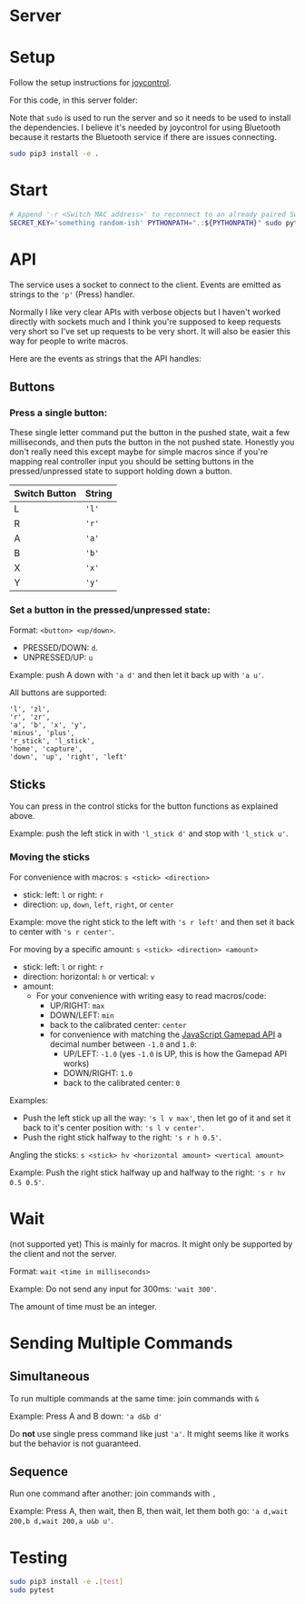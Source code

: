 # Server

# Setup
Follow the setup instructions for [joycontrol][joycontrol].

For this code, in this server folder:

Note that `sudo` is used to run the server and so it needs to be used to install the dependencies.
I believe it's needed by joycontrol for using Bluetooth because it restarts the Bluetooth service if there are issues connecting.
```bash
sudo pip3 install -e .
```

# Start
```bash
# Append '-r <Switch MAC address>' to reconnect to an already paired Switch.
SECRET_KEY='something random-ish' PYTHONPATH=".:${PYTHONPATH}" sudo python3 switchremoteplay/server.py
```

# API
The service uses a socket to connect to the client.
Events are emitted as strings to the `'p'` (Press) handler.

Normally I like very clear APIs with verbose objects but I haven't worked directly with sockets much and I think you're supposed to keep requests very short so I've set up requests to be very short.
It will also be easier this way for people to write macros.

Here are the events as strings that the API handles: 
## Buttons
### Press a single button:
These single letter command put the button in the pushed state, wait a few milliseconds, and then puts the button in the not pushed state.
Honestly you don't really need this except maybe for simple macros since if you're mapping real controller input you should be setting buttons in the pressed/unpressed state to support holding down a button.

| Switch Button | String |
|---------------|--------|
| L             | `'l'` |
| R             | `'r'` |
| A             | `'a'` |
| B             | `'b'` |
| X             | `'x'` |
| Y             | `'y'` |

### Set a button in the pressed/unpressed state:
Format: `<button> <up/down>`.
* PRESSED/DOWN: `d`.
* UNPRESSED/UP: `u`

Example: push A down with `'a d'` and then let it back up with `'a u'`.

All buttons are supported:
```
'l', 'zl',
'r', 'zr',
'a', 'b', 'x', 'y',
'minus', 'plus',
'r_stick', 'l_stick',
'home', 'capture',
'down', 'up', 'right', 'left'
```

## Sticks
You can press in the control sticks for the button functions as explained above.

Example: push the left stick in with `'l_stick d'` and stop with `'l_stick u'`.

### Moving the sticks
For convenience with macros: `s <stick> <direction>`
* stick: left: `l` or right: `r`
* direction: `up`, `down`, `left`, `right`, or `center`

Example: move the right stick to the left with `'s r left'` and then set it back to center with `'s r center'`. 

For moving by a specific amount: `s <stick> <direction> <amount>`
* stick: left: `l` or right: `r`
* direction: horizontal: `h` or vertical: `v`
* amount:
  * For your convenience with writing easy to read macros/code:
    * UP/RIGHT: `max`
    * DOWN/LEFT: `min`
    * back to the calibrated center: `center`
    * for convenience with matching the [JavaScript Gamepad API](https://developer.mozilla.org/en-US/docs/Web/API/Gamepad_API/)
    a decimal number between `-1.0` and `1.0`:
      * UP/LEFT: `-1.0` (yes `-1.0` is UP, this is how the Gamepad API works)
      * DOWN/RIGHT: `1.0`
      * back to the calibrated center: `0` 

Examples:
* Push the left stick up all the way: `'s l v max'`, then let go of it and set it back to it's center position with: `'s l v center'`.
* Push the right stick halfway to the right: `'s r h 0.5'`.

Angling the sticks: `s <stick> hv <horizontal amount> <vertical amount>`

Example: Push the right stick halfway up and halfway to the right: `'s r hv 0.5 0.5'`.

# Wait
(not supported yet)
This is mainly for macros. It might only be supported by the client and not the server.

Format: `wait <time in milliseconds>`

Example: Do not send any input for 300ms: `'wait 300'`.

The amount of time must be an integer.

# Sending Multiple Commands

## Simultaneous
To run multiple commands at the same time: join commands with `&`

Example: Press A and B down: `'a d&b d'`

Do **not** use single press command like just `'a'`. 
It might seems like it works but the behavior is not guaranteed.

## Sequence
Run one command after another: join commands with `,`

Example: Press A, then wait, then B, then wait, let them both go: `'a d,wait 200,b d,wait 200,a u&b u'`.

# Testing
```bash
sudo pip3 install -e .[test]
sudo pytest
```

[joycontrol]: https://github.com/mart1nro/joycontrol
